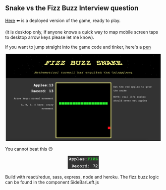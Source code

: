 ## Snake vs the Fizz Buzz Interview question
[Here](https://fizz-buzz-snake.herokuapp.com/) :arrow_left: is a deployed version of the game, ready to play.

(it is desktop only, if anyone knows a quick way to map mobile screen taps to desktop arrow keys please let me know).

If you want to jump straight into the game code and tinker, here's a [pen](https://codepen.io/TimDay88/pen/JzLKRQ?editors=1010)

<p align="center">
  <img src="readme-imgs/fizz-buzz-snake.png" title="R2D2" width="500">
</p>

You cannot beat this :wink:
<p align="center">
  <img src="readme-imgs/fizz-buzz-snake-record.png" title="R2D2" width="100">
</p>

Build with react/redux, sass, express, node and heroku. The fizz buzz logic can be found in the component SideBarLeft.js
